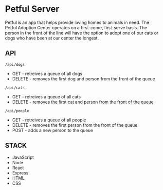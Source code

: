 # Petful Server

Petful is an app that helps provide loving homes to animals in need. The Petful Adoption Center operates on a first-come, first-serve basis. The person in the front of the line will have the option to adopt one of our cats or dogs who have been at our center the longest. 

## API

`/api/dogs`
- GET - retreives a queue of all dogs
- DELETE - removes the first dog and person from the front of the queue

`/api/cats`
- GET - retreives a queue of all cats
- DELETE - removes the first cat and person from the front of the queue

`/api/people`
- GET - retreives a queue of all people
- DELETE - removes the first person from the front of the queue
- POST - adds a new person to the queue

## STACK

* JavaScript
* Node
* React
* Express
* HTML
* CSS

